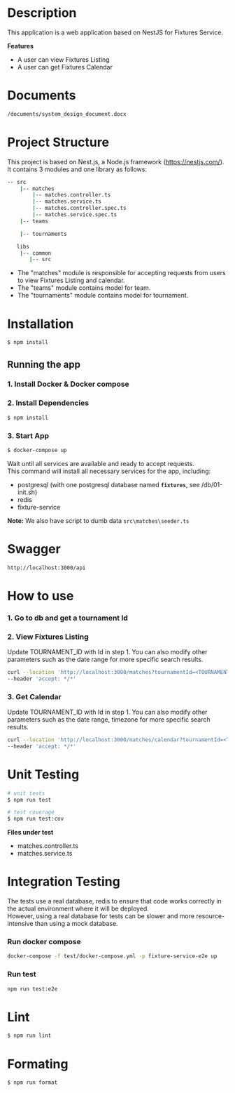 # Description

This application is a web application based on NestJS for Fixtures Service.

**Features**
- A user can view Fixtures Listing
- A user can get Fixtures Calendar

# Documents

```bash
/documents/system_design_document.docx
```

# Project Structure

This project is based on Nest.js, a Node.js framework (https://nestjs.com/).
It contains 3 modules and one library as follows:

```bash
-- src
    |-- matches
        |-- matches.controller.ts
        |-- matches.service.ts
        |-- matches.controller.spec.ts
        |-- matches.service.spec.ts
    |-- teams

    |-- tournaments

   libs
    |-- common
	   |-- src
```

- The "matches" module is responsible for accepting requests from users to view Fixtures Listing and calendar.
- The "teams" module contains model for team.
- The "tournaments" module contains model for tournament.

# Installation

```bash
$ npm install
```

## Running the app

### 1. Install Docker & Docker compose

### 2. Install Dependencies

```bash
$ npm install
```

### 3. Start App

```bash
$ docker-compose up
```

Wait until all services are available and ready to accept requests. <br>
This command will install all necessary services for the app, including:

- postgresql (with one postgresql database named **`fixtures`**, see /db/01-init.sh)
- redis
- fixture-service

**Note:** We also have script to dumb data `src\matches\seeder.ts`
# Swagger

```bash
http://localhost:3000/api
```

# How to use

### 1. Go to db and get a tournament Id

### 2. View Fixtures Listing
Update TOURNAMENT_ID with Id in step 1.
You can also modify other parameters such as the date range for more specific search results.

```bash
curl --location 'http://localhost:3000/matches?tournamentId=<TOURNAMENT_ID>&from=2023-01-01T00%253A00%253A00.000Z&to=2023-01-31T00%253A00%253A00.000Z&page=1&pageSize=20&sortField=startAt' \
--header 'accept: */*'
```

### 3. Get Calendar
Update TOURNAMENT_ID with Id in step 1.
You can also modify other parameters such as the date range, timezone for more specific search results.

```bash
curl --location 'http://localhost:3000/matches/calendar?tournamentId=<TOURNAMENT_ID>&from=2023-01-01T00%253A00%253A00.000Z&to=2023-01-31T00%253A00%253A00.000Z&timezone=Asia%252FHo_Chi_Minh' \
--header 'accept: */*'
```

# Unit Testing

```bash
# unit tests
$ npm run test

# test coverage
$ npm run test:cov

```

**Files under test**
- matches.controller.ts
- matches.service.ts

# Integration Testing
The tests use a real database, redis to ensure that code works correctly in the actual environment where it will be deployed.
<br/>
However, using a real database for tests can be slower and more resource-intensive than using a mock database.

### Run docker compose
```bash
docker-compose -f test/docker-compose.yml -p fixture-service-e2e up 
```
### Run test
```bash
npm run test:e2e
```

# Lint

```bash
$ npm run lint
```

# Formating

```bash
$ npm run format
```
